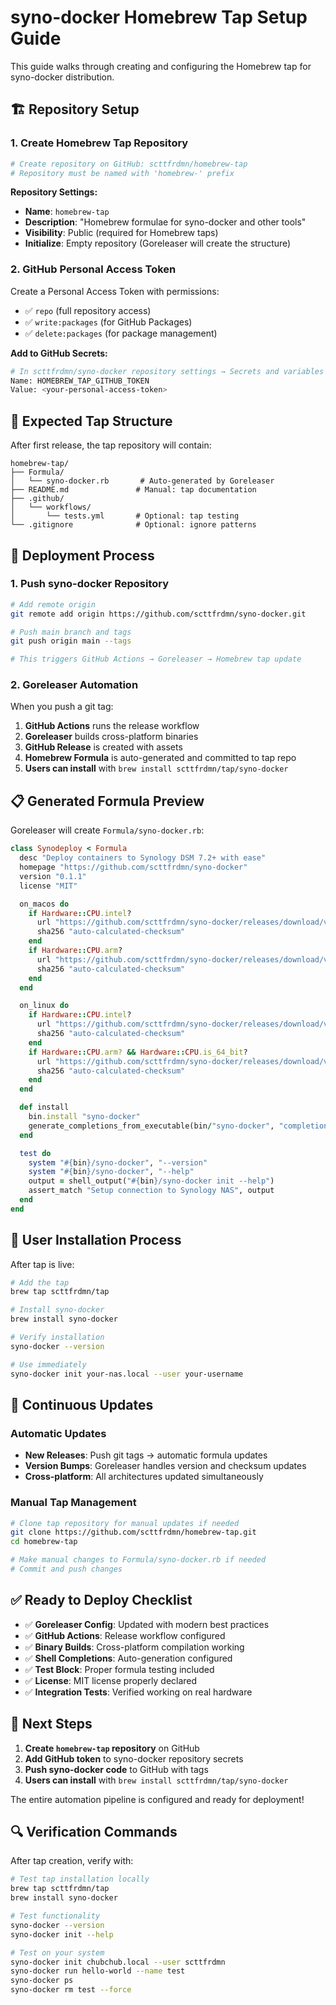 # syno-docker Homebrew Tap Setup Guide

This guide walks through creating and configuring the Homebrew tap for syno-docker distribution.

## 🏗️ **Repository Setup**

### 1. Create Homebrew Tap Repository

```bash
# Create repository on GitHub: scttfrdmn/homebrew-tap
# Repository must be named with 'homebrew-' prefix
```

**Repository Settings:**
- **Name**: `homebrew-tap`
- **Description**: "Homebrew formulae for syno-docker and other tools"
- **Visibility**: Public (required for Homebrew taps)
- **Initialize**: Empty repository (Goreleaser will create the structure)

### 2. GitHub Personal Access Token

Create a Personal Access Token with permissions:
- ✅ `repo` (full repository access)
- ✅ `write:packages` (for GitHub Packages)
- ✅ `delete:packages` (for package management)

**Add to GitHub Secrets:**
```bash
# In scttfrdmn/syno-docker repository settings → Secrets and variables → Actions
Name: HOMEBREW_TAP_GITHUB_TOKEN
Value: <your-personal-access-token>
```

## 📁 **Expected Tap Structure**

After first release, the tap repository will contain:

```
homebrew-tap/
├── Formula/
│   └── syno-docker.rb       # Auto-generated by Goreleaser
├── README.md               # Manual: tap documentation
├── .github/
│   └── workflows/
│       └── tests.yml       # Optional: tap testing
└── .gitignore              # Optional: ignore patterns
```

## 🚀 **Deployment Process**

### 1. Push syno-docker Repository
```bash
# Add remote origin
git remote add origin https://github.com/scttfrdmn/syno-docker.git

# Push main branch and tags
git push origin main --tags

# This triggers GitHub Actions → Goreleaser → Homebrew tap update
```

### 2. Goreleaser Automation
When you push a git tag:
1. **GitHub Actions** runs the release workflow
2. **Goreleaser** builds cross-platform binaries
3. **GitHub Release** is created with assets
4. **Homebrew Formula** is auto-generated and committed to tap repo
5. **Users can install** with `brew install scttfrdmn/tap/syno-docker`

## 📋 **Generated Formula Preview**

Goreleaser will create `Formula/syno-docker.rb`:

```ruby
class Synodeploy < Formula
  desc "Deploy containers to Synology DSM 7.2+ with ease"
  homepage "https://github.com/scttfrdmn/syno-docker"
  version "0.1.1"
  license "MIT"

  on_macos do
    if Hardware::CPU.intel?
      url "https://github.com/scttfrdmn/syno-docker/releases/download/v0.1.1/syno-docker-Darwin-x86_64.tar.gz"
      sha256 "auto-calculated-checksum"
    end
    if Hardware::CPU.arm?
      url "https://github.com/scttfrdmn/syno-docker/releases/download/v0.1.1/syno-docker-Darwin-arm64.tar.gz"
      sha256 "auto-calculated-checksum"
    end
  end

  on_linux do
    if Hardware::CPU.intel?
      url "https://github.com/scttfrdmn/syno-docker/releases/download/v0.1.1/syno-docker-Linux-x86_64.tar.gz"
      sha256 "auto-calculated-checksum"
    end
    if Hardware::CPU.arm? && Hardware::CPU.is_64_bit?
      url "https://github.com/scttfrdmn/syno-docker/releases/download/v0.1.1/syno-docker-Linux-arm64.tar.gz"
      sha256 "auto-calculated-checksum"
    end
  end

  def install
    bin.install "syno-docker"
    generate_completions_from_executable(bin/"syno-docker", "completion")
  end

  test do
    system "#{bin}/syno-docker", "--version"
    system "#{bin}/syno-docker", "--help"
    output = shell_output("#{bin}/syno-docker init --help")
    assert_match "Setup connection to Synology NAS", output
  end
end
```

## 👥 **User Installation Process**

After tap is live:

```bash
# Add the tap
brew tap scttfrdmn/tap

# Install syno-docker
brew install syno-docker

# Verify installation
syno-docker --version

# Use immediately
syno-docker init your-nas.local --user your-username
```

## 🔄 **Continuous Updates**

### Automatic Updates
- **New Releases**: Push git tags → automatic formula updates
- **Version Bumps**: Goreleaser handles version and checksum updates
- **Cross-platform**: All architectures updated simultaneously

### Manual Tap Management
```bash
# Clone tap repository for manual updates if needed
git clone https://github.com/scttfrdmn/homebrew-tap.git
cd homebrew-tap

# Make manual changes to Formula/syno-docker.rb if needed
# Commit and push changes
```

## ✅ **Ready to Deploy Checklist**

- ✅ **Goreleaser Config**: Updated with modern best practices
- ✅ **GitHub Actions**: Release workflow configured
- ✅ **Binary Builds**: Cross-platform compilation working
- ✅ **Shell Completions**: Auto-generation configured
- ✅ **Test Block**: Proper formula testing included
- ✅ **License**: MIT license properly declared
- ✅ **Integration Tests**: Verified working on real hardware

## 🎯 **Next Steps**

1. **Create `homebrew-tap` repository** on GitHub
2. **Add GitHub token** to syno-docker repository secrets
3. **Push syno-docker code** to GitHub with tags
4. **Users can install** with `brew install scttfrdmn/tap/syno-docker`

The entire automation pipeline is configured and ready for deployment!

## 🔍 **Verification Commands**

After tap creation, verify with:
```bash
# Test tap installation locally
brew tap scttfrdmn/tap
brew install syno-docker

# Test functionality
syno-docker --version
syno-docker init --help

# Test on your system
syno-docker init chubchub.local --user scttfrdmn
syno-docker run hello-world --name test
syno-docker ps
syno-docker rm test --force
```